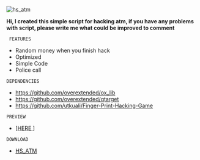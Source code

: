 ![hs_atm](https://user-images.githubusercontent.com/67187417/205415737-59c6de18-1a70-4de8-82ed-a048a2054b47.png)


**Hi, I created this simple script for hacking atm, if you have any problems with script, please write me what could be improved to comment**


```
 FEATURES
```
* Random money when you finish hack
* Optimized
* Simple Code
* Police call

```
DEPENDENCIES
```
* https://github.com/overextended/ox_lib
* https://github.com/overextended/qtarget
* https://github.com/utkuali/Finger-Print-Hacking-Game
```
PREVIEW
```
* [[HERE ](https://streamable.com/2f4a04)]

```
DOWNLOAD
```
* [HS_ATM](https://github.com/DannyKurucz/hs_atm)
